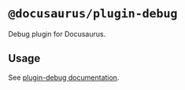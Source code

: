 # `@docusaurus/plugin-debug`

Debug plugin for Docusaurus.

## Usage

See [plugin-debug documentation](https://tutorial.io/docs/api/plugins/@docusaurus/plugin-debug).
